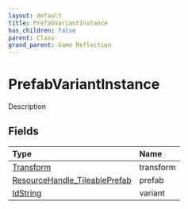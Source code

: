 ```yaml
---
layout: default
title: PrefabVariantInstance
has_children: false
parent: Class
grand_parent: Game Reflection
---
```

# PrefabVariantInstance
Description 

## Fields

| Type | Name |
|:----------|:--------------|
| [Transform](/riftbreaker-wiki/docs/game-reflection/classes/transform/) | transform |
| [ResourceHandle_TileablePrefab](/riftbreaker-wiki/docs/game-reflection/components/resource_handle__tileable_prefab/) | prefab |
| [IdString](/riftbreaker-wiki/docs/game-reflection/components/id_string/) | variant |

